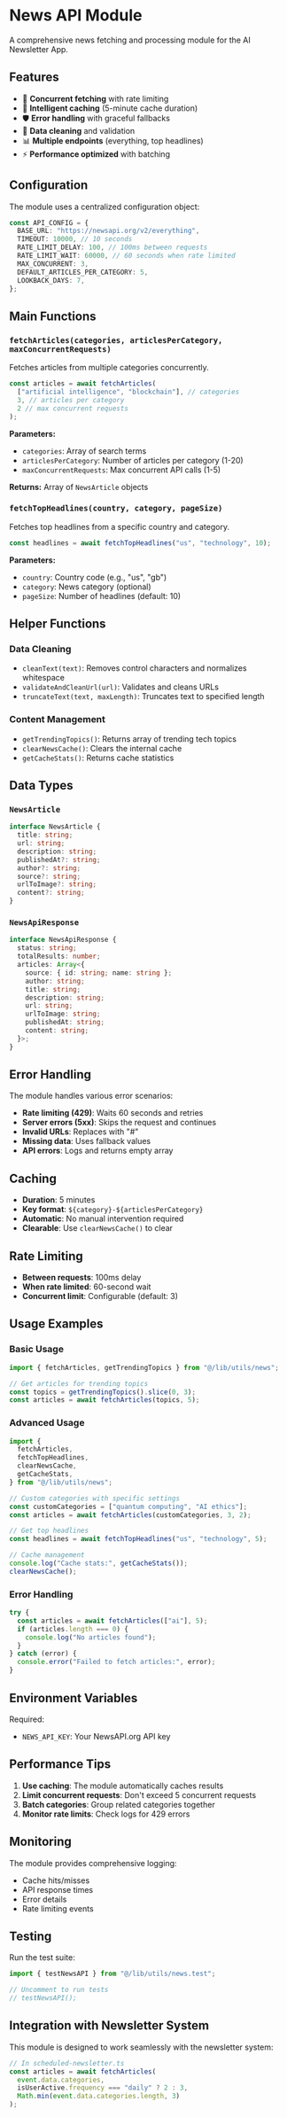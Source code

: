 # News API Module

A comprehensive news fetching and processing module for the AI Newsletter App.

## Features

- 🔄 **Concurrent fetching** with rate limiting
- 💾 **Intelligent caching** (5-minute cache duration)
- 🛡️ **Error handling** with graceful fallbacks
- 🧹 **Data cleaning** and validation
- 📊 **Multiple endpoints** (everything, top headlines)
- ⚡ **Performance optimized** with batching

## Configuration

The module uses a centralized configuration object:

```typescript
const API_CONFIG = {
  BASE_URL: "https://newsapi.org/v2/everything",
  TIMEOUT: 10000, // 10 seconds
  RATE_LIMIT_DELAY: 100, // 100ms between requests
  RATE_LIMIT_WAIT: 60000, // 60 seconds when rate limited
  MAX_CONCURRENT: 3,
  DEFAULT_ARTICLES_PER_CATEGORY: 5,
  LOOKBACK_DAYS: 7,
};
```

## Main Functions

### `fetchArticles(categories, articlesPerCategory, maxConcurrentRequests)`

Fetches articles from multiple categories concurrently.

```typescript
const articles = await fetchArticles(
  ["artificial intelligence", "blockchain"], // categories
  3, // articles per category
  2 // max concurrent requests
);
```

**Parameters:**

- `categories`: Array of search terms
- `articlesPerCategory`: Number of articles per category (1-20)
- `maxConcurrentRequests`: Max concurrent API calls (1-5)

**Returns:** Array of `NewsArticle` objects

### `fetchTopHeadlines(country, category, pageSize)`

Fetches top headlines from a specific country and category.

```typescript
const headlines = await fetchTopHeadlines("us", "technology", 10);
```

**Parameters:**

- `country`: Country code (e.g., "us", "gb")
- `category`: News category (optional)
- `pageSize`: Number of headlines (default: 10)

## Helper Functions

### Data Cleaning

- `cleanText(text)`: Removes control characters and normalizes whitespace
- `validateAndCleanUrl(url)`: Validates and cleans URLs
- `truncateText(text, maxLength)`: Truncates text to specified length

### Content Management

- `getTrendingTopics()`: Returns array of trending tech topics
- `clearNewsCache()`: Clears the internal cache
- `getCacheStats()`: Returns cache statistics

## Data Types

### `NewsArticle`

```typescript
interface NewsArticle {
  title: string;
  url: string;
  description: string;
  publishedAt?: string;
  author?: string;
  source?: string;
  urlToImage?: string;
  content?: string;
}
```

### `NewsApiResponse`

```typescript
interface NewsApiResponse {
  status: string;
  totalResults: number;
  articles: Array<{
    source: { id: string; name: string };
    author: string;
    title: string;
    description: string;
    url: string;
    urlToImage: string;
    publishedAt: string;
    content: string;
  }>;
}
```

## Error Handling

The module handles various error scenarios:

- **Rate limiting (429)**: Waits 60 seconds and retries
- **Server errors (5xx)**: Skips the request and continues
- **Invalid URLs**: Replaces with "#"
- **Missing data**: Uses fallback values
- **API errors**: Logs and returns empty array

## Caching

- **Duration**: 5 minutes
- **Key format**: `${category}-${articlesPerCategory}`
- **Automatic**: No manual intervention required
- **Clearable**: Use `clearNewsCache()` to clear

## Rate Limiting

- **Between requests**: 100ms delay
- **When rate limited**: 60-second wait
- **Concurrent limit**: Configurable (default: 3)

## Usage Examples

### Basic Usage

```typescript
import { fetchArticles, getTrendingTopics } from "@/lib/utils/news";

// Get articles for trending topics
const topics = getTrendingTopics().slice(0, 3);
const articles = await fetchArticles(topics, 5);
```

### Advanced Usage

```typescript
import {
  fetchArticles,
  fetchTopHeadlines,
  clearNewsCache,
  getCacheStats,
} from "@/lib/utils/news";

// Custom categories with specific settings
const customCategories = ["quantum computing", "AI ethics"];
const articles = await fetchArticles(customCategories, 3, 2);

// Get top headlines
const headlines = await fetchTopHeadlines("us", "technology", 5);

// Cache management
console.log("Cache stats:", getCacheStats());
clearNewsCache();
```

### Error Handling

```typescript
try {
  const articles = await fetchArticles(["ai"], 5);
  if (articles.length === 0) {
    console.log("No articles found");
  }
} catch (error) {
  console.error("Failed to fetch articles:", error);
}
```

## Environment Variables

Required:

- `NEWS_API_KEY`: Your NewsAPI.org API key

## Performance Tips

1. **Use caching**: The module automatically caches results
2. **Limit concurrent requests**: Don't exceed 5 concurrent requests
3. **Batch categories**: Group related categories together
4. **Monitor rate limits**: Check logs for 429 errors

## Monitoring

The module provides comprehensive logging:

- Cache hits/misses
- API response times
- Error details
- Rate limiting events

## Testing

Run the test suite:

```typescript
import { testNewsAPI } from "@/lib/utils/news.test";

// Uncomment to run tests
// testNewsAPI();
```

## Integration with Newsletter System

This module is designed to work seamlessly with the newsletter system:

```typescript
// In scheduled-newsletter.ts
const articles = await fetchArticles(
  event.data.categories,
  isUserActive.frequency === "daily" ? 2 : 3,
  Math.min(event.data.categories.length, 3)
);
```
